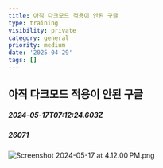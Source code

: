 ```yaml
---
title: 아직 다크모드 적용이 안된 구글
type: training
visibility: private
category: general
priority: medium
date: '2025-04-29'
tags: []
---
```

## 아직 다크모드 적용이 안된 구글
##### 2024-05-17T07:12:24.603Z
##### 26071

<p></p><img src="https://media.disquiet.io/images/makerlog/f5ca6809cb13b3a89f64f25491fa5c275a2c719a9fe1eb418577ee22ebf877c8" alt="Screenshot 2024-05-17 at 4.12.00 PM.png" title="Screenshot 2024-05-17 at 4.12.00 PM.png">
